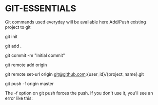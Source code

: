 # GIT-ESSENTIALS
Git commands used everyday will be available here
Add/Push existing project to git

git init

git add .

git commit -m "Initial commit"

git remote add origin <project url>

git remote set-url origin git@github.com:{user_id}/{project_name}.git
  
git push -f origin master
  
The -f option on git push forces the push. If you don't use it, you'll see an error like this:
